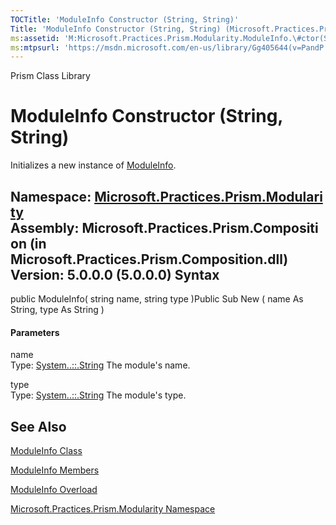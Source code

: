 ```yaml
---
TOCTitle: 'ModuleInfo Constructor (String, String)'
Title: 'ModuleInfo Constructor (String, String) (Microsoft.Practices.Prism.Modularity)'
ms:assetid: 'M:Microsoft.Practices.Prism.Modularity.ModuleInfo.\#ctor(System.String,System.String)'
ms:mtpsurl: 'https://msdn.microsoft.com/en-us/library/Gg405644(v=PandP.50)'
---
```


Prism Class Library

ModuleInfo Constructor (String, String)
=======================================

Initializes a new instance of [ModuleInfo](https://msdn.microsoft.com/t:microsoft.practices.prism.modularity.moduleinfo).

**Namespace:** [Microsoft.Practices.Prism.Modularity](https://msdn.microsoft.com/n:microsoft.practices.prism.modularity)
**Assembly:** Microsoft.Practices.Prism.Composition (in Microsoft.Practices.Prism.Composition.dll) Version: 5.0.0.0 (5.0.0.0)
Syntax
------

<span id="syntaxToggle"></span>public ModuleInfo( string name, string type )Public Sub New ( name As String, type As String )
#### Parameters

name  
Type: [System..::.String](http://msdn2.microsoft.com/en-us/library/s1wwdcbf)
The module's name.

<!-- -->

type  
Type: [System..::.String](http://msdn2.microsoft.com/en-us/library/s1wwdcbf)
The module's type.

See Also
--------

<span id="seeAlsoToggle"></span>
[ModuleInfo Class](https://msdn.microsoft.com/t:microsoft.practices.prism.modularity.moduleinfo)

[ModuleInfo Members](https://msdn.microsoft.com/allmembers.t:microsoft.practices.prism.modularity.moduleinfo)

[ModuleInfo Overload](https://msdn.microsoft.com/overload:microsoft.practices.prism.modularity.moduleinfo.)

[Microsoft.Practices.Prism.Modularity Namespace](https://msdn.microsoft.com/n:microsoft.practices.prism.modularity)
